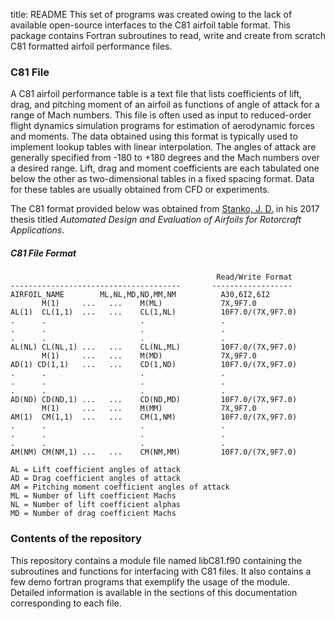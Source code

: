 title: README
This set of programs was created owing to the lack of available open-source interfaces to the C81 airfoil table format. This package contains Fortran subroutines to read, write and create from scratch C81 formatted airfoil performance files.

### C81 File
A C81 airfoil performance table is a text file that lists coefficients of lift, drag, and pitching moment of an airfoil as functions of angle of attack for a range of Mach numbers. This file is often used as input to reduced-order flight dynamics simulation programs for estimation of aerodynamic forces and moments. The data obtained using this format is typically used to implement lookup tables with linear interpolation. The angles of attack are generally specified from -180 to +180 degrees and the Mach numbers over a desired range. Lift, drag and moment coefficients are each tabulated one below the other as two-dimensional tables in a fixed spacing format. Data for these tables are usually obtained from CFD or experiments.

The C81 format provided below was obtained from [Stanko, J. D.](https://etda.libraries.psu.edu/catalog/14464jds5668) in his 2017 thesis titled _Automated Design and Evaluation of Airfoils for Rotorcraft Applications_.


##### C81 File Format
```
                                              Read/Write Format
--------------------------------------       ------------------
AIRFOIL_NAME        ML,NL,MD,ND,MM,NM          A30,6I2,6I2 
       M(1)     ...   ...    M(ML)             7X,9F7.0 
AL(1)  CL(1,1)  ...   ...    CL(1,NL)          10F7.0/(7X,9F7.0) 
.      .                     .                 .
.      .                     .                 .
.      .                     .                 .
AL(NL) CL(NL,1) ...   ...    CL(NL,ML)         10F7.0/(7X,9F7.0) 
       M(1)     ...   ...    M(MD)             7X,9F7.0 
AD(1) CD(1,1)   ...   ...    CD(1,ND)          10F7.0/(7X,9F7.0) 
.      .                     .                 .
.      .                     .                 .
.      .                     .                 .
AD(ND) CD(ND,1) ...   ...    CD(ND,MD)         10F7.0/(7X,9F7.0) 
       M(1)     ...   ...    M(MM)             7X,9F7.0 
AM(1)  CM(1,1)  ...   ...    CM(1,NM)          10F7.0/(7X,9F7.0) 
.      .                     .                 .
.      .                     .                 .
.      .                     .                 .
AM(NM) CM(NM,1) ...   ...    CM(NM,MM)         10F7.0/(7X,9F7.0) 

AL = Lift coefficient angles of attack 
AD = Drag coefficient angles of attack 
AM = Pitching moment coefficient angles of attack 
ML = Number of lift coefficient Machs 
NL = Number of lift coefficient alphas 
MD = Number of drag coefficient Machs 
```

### Contents of the repository
This repository contains a module file named libC81.f90 containing the subroutines and functions for interfacing with C81 files. It also contains a few demo fortran programs that exemplify the usage of the module. Detailed information is available in the sections of this documentation corresponding to each file.
